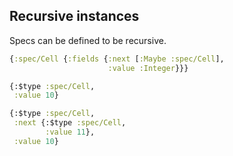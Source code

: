 <!---
  This markdown file was generated. Do not edit.
  -->

## Recursive instances

Specs can be defined to be recursive.

```clojure
{:spec/Cell {:fields {:next [:Maybe :spec/Cell],
                      :value :Integer}}}
```

```clojure
{:$type :spec/Cell,
 :value 10}
```

```clojure
{:$type :spec/Cell,
 :next {:$type :spec/Cell,
        :value 11},
 :value 10}
```

